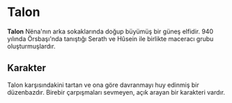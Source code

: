 # Talon
**Talon** Nëna'nın arka sokaklarında doğup büyümüş bir güneş elfidir. 940 yılında Örsbaşı'nda tanıştığı Serath ve Hûsein ile birlikte maceracı grubu oluşturmuşlardır.

## Karakter
Talon karşısındakini tartan ve ona göre davranmayı huy edinmiş bir düzenbazdır. Birebir çarpışmaları sevmeyen, açık arayan bir karakteri vardır.